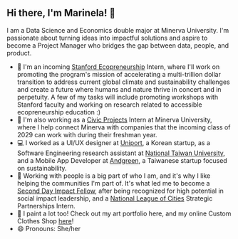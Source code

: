 ## Hi there, I'm Marinela! 👋

<!--
**marinelavoda/marinelavoda** is a ✨ _special_ ✨ repository because its `README.md` (this file) appears on your GitHub profile.

Here are some ideas to get you started:

- 🔭 I’m currently working on ...
- 🌱 I’m currently learning ...
- 👯 I’m looking to collaborate on ...
- 🤔 I’m looking for help with ...
- 💬 Ask me about ...
- 📫 How to reach me: ...
- 😄 Pronouns: ...
- ⚡ Fun fact: ...
-->

I am a Data Science and Economics double major at Minerva University. I'm passionate about turning ideas into impactful solutions and aspire to become a Project Manager who bridges the gap between data, people, and product.



- 🌱 I'm an incoming [Stanford Ecopreneurship](https://ecopreneurship.stanford.edu/) Intern, where I'll work on promoting the program's mission of accelerating a multi-trillion dollar transition to address current global climate and sustainability challenges and create a future where humans and nature thrive in concert and in perpetuity. A few of my tasks will include promoting workshops with Stanford faculty and working on research related to accessible ecopreneurship education :)
- 🤝 I'm also working as a [Civic Projects](https://irb.minerva.edu/civic-projects/) Intern at Minerva University, where I help connect Minerva with companies that the incoming class of 2029 can work with during their freshman year.
- 💻 I worked as a UI/UX designer at [Uniport](https://www.uniport.asia/en), a Korean startup, as a Software Engineering research assistant at [National Taiwan University](https://ntubeats.ntu.edu.tw/enews/94/04.pdf), and a Mobile App Developer at [Andgreen](https://web.andgreen.org/), a Taiwanese startup focused on sustainability.
- 👥 Working with people is a big part of who I am, and it's why I like helping the communities I'm part of. It's what led me to become a [Second Day Impact Fellow](https://www.secondday.org/apply), after being recognized for high potential in social impact leadership, and a [National League of Cities](https://www.nlc.org/) Strategic Partnerships Intern.
- 🎨 I paint a lot too! Check out my art portfolio here, and my online Custom Clothes Shop [here](https://www.instagram.com/customclothesbymarinela/reels/)!
- 😄 Pronouns: She/her